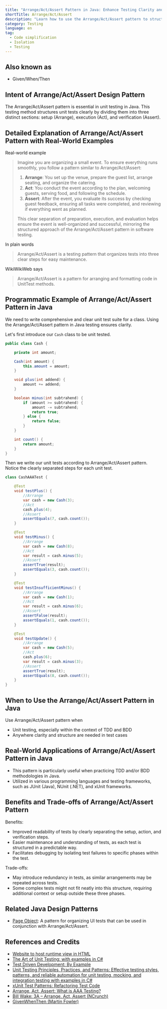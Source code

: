 ```yaml
---
title: "Arrange/Act/Assert Pattern in Java: Enhance Testing Clarity and Simplicity"
shortTitle: Arrange/Act/Assert
description: "Learn how to use the Arrange/Act/Assert pattern to structure your unit tests in Java. Improve readability and maintainability of your code with clear testing phases."
category: Testing
language: en
tag:
  - Code simplification
  - Isolation
  - Testing
---
```


## Also known as

* Given/When/Then

## Intent of Arrange/Act/Assert Design Pattern

The Arrange/Act/Assert pattern is essential in unit testing in Java. This testing method structures unit tests clearly by dividing them into three distinct sections: setup (Arrange), execution (Act), and verification (Assert).

## Detailed Explanation of Arrange/Act/Assert Pattern with Real-World Examples

Real-world example

> Imagine you are organizing a small event. To ensure everything runs smoothly, you follow a pattern similar to Arrange/Act/Assert:
>
> 1. **Arrange**: You set up the venue, prepare the guest list, arrange seating, and organize the catering.
> 2. **Act**: You conduct the event according to the plan, welcoming guests, serving food, and following the schedule.
> 3. **Assert**: After the event, you evaluate its success by checking guest feedback, ensuring all tasks were completed, and reviewing if everything went as planned.
>
> This clear separation of preparation, execution, and evaluation helps ensure the event is well-organized and successful, mirroring the structured approach of the Arrange/Act/Assert pattern in software testing.

In plain words

> Arrange/Act/Assert is a testing pattern that organizes tests into three clear steps for easy maintenance.

WikiWikiWeb says

> Arrange/Act/Assert is a pattern for arranging and formatting code in UnitTest methods.

## Programmatic Example of Arrange/Act/Assert Pattern in Java

We need to write comprehensive and clear unit test suite for a class. Using the Arrange/Act/Assert pattern in Java testing ensures clarity.

Let's first introduce our `Cash` class to be unit tested.

```java
public class Cash {

    private int amount;

    Cash(int amount) {
        this.amount = amount;
    }

    void plus(int addend) {
        amount += addend;
    }

    boolean minus(int subtrahend) {
        if (amount >= subtrahend) {
            amount -= subtrahend;
            return true;
        } else {
            return false;
        }
    }

    int count() {
        return amount;
    }
}
```

Then we write our unit tests according to Arrange/Act/Assert pattern. Notice the clearly separated steps for each unit test.

```java
class CashAAATest {

    @Test
    void testPlus() {
        //Arrange
        var cash = new Cash(3);
        //Act
        cash.plus(4);
        //Assert
        assertEquals(7, cash.count());
    }

    @Test
    void testMinus() {
        //Arrange
        var cash = new Cash(8);
        //Act
        var result = cash.minus(5);
        //Assert
        assertTrue(result);
        assertEquals(3, cash.count());
    }

    @Test
    void testInsufficientMinus() {
        //Arrange
        var cash = new Cash(1);
        //Act
        var result = cash.minus(6);
        //Assert
        assertFalse(result);
        assertEquals(1, cash.count());
    }

    @Test
    void testUpdate() {
        //Arrange
        var cash = new Cash(5);
        //Act
        cash.plus(6);
        var result = cash.minus(3);
        //Assert
        assertTrue(result);
        assertEquals(8, cash.count());
    }
}
```

## When to Use the Arrange/Act/Assert Pattern in Java

Use Arrange/Act/Assert pattern when

* Unit testing, especially within the context of TDD and BDD
* Anywhere clarity and structure are needed in test cases

## Real-World Applications of Arrange/Act/Assert Pattern in Java

* This pattern is particularly useful when practicing TDD and/or BDD methodologies in Java.
* Utilized in various programming languages and testing frameworks, such as JUnit (Java), NUnit (.NET), and xUnit frameworks.

## Benefits and Trade-offs of Arrange/Act/Assert Pattern

Benefits:

* Improved readability of tests by clearly separating the setup, action, and verification steps.
* Easier maintenance and understanding of tests, as each test is structured in a predictable way.
* Facilitates debugging by isolating test failures to specific phases within the test.

Trade-offs:

* May introduce redundancy in tests, as similar arrangements may be repeated across tests.
* Some complex tests might not fit neatly into this structure, requiring additional context or setup outside these three phases.

## Related Java Design Patterns

* [Page Object](https://java-design-patterns.com/patterns/page-object/): A pattern for organizing UI tests that can be used in conjunction with Arrange/Act/Assert.

## References and Credits

* [Website to host runtime view in HTML](www.codestep.io)
* [The Art of Unit Testing: with examples in C#](https://amzn.to/49IbdwO)
* [Test Driven Development: By Example](https://amzn.to/3wEwKbF)
* [Unit Testing Principles, Practices, and Patterns: Effective testing styles, patterns, and reliable automation for unit testing, mocking, and integration testing with examples in C#](https://amzn.to/4ayjpiM)
* [xUnit Test Patterns: Refactoring Test Code](https://amzn.to/4dHGDpm)
* [Arrange, Act, Assert: What is AAA Testing?](https://blog.ncrunch.net/post/arrange-act-assert-aaa-testing.aspx)
* [Bill Wake: 3A – Arrange, Act, Assert (NCrunch)](https://xp123.com/articles/3a-arrange-act-assert/)
* [GivenWhenThen (Martin Fowler)](https://martinfowler.com/bliki/GivenWhenThen.html)
